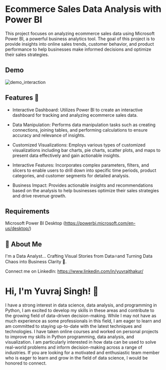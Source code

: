 
# Ecommerce Sales Data Analysis with Power BI

This project focuses on analyzing ecommerce sales data using Microsoft Power BI, a powerful business analytics tool. The goal of this project is to provide insights into online sales trends, customer behavior, and product performance to help businesses make informed decisions and optimize their sales strategies.


## Demo

![demo_interaction](https://github.com/yuvrajthakurrrr/madhav-ecommerce-powerbi-report/assets/39805648/900fc668-c688-46ce-9f1f-649a252431b2)

## Features 🚀

- Interactive Dashboard: Utilizes Power BI to create an interactive dashboard for tracking and analyzing ecommerce sales data.

- Data Manipulation: Performs data manipulation tasks such as creating connections, joining tables, and performing calculations to ensure accuracy and relevance of insights.

- Customized Visualizations: Employs various types of customized visualizations including bar charts, pie charts, scatter plots, and maps to present data effectively and gain actionable insights.

- Interactive Features: Incorporates complex parameters, filters, and slicers to enable users to drill down into specific time periods, product categories, and customer segments for detailed analysis.

- Business Impact: Provides actionable insights and recommendations based on the analysis to help businesses optimize their sales strategies and drive revenue growth.



## Requirements
Microsoft Power BI Desktop (https://powerbi.microsoft.com/en-us/desktop/)
## 🚀 About Me
I'm a Data Analyst... Crafting Visual Stories from Data🔥and Turning Data Chaos into Business Clarity 🧠.

Connect me on LinkedIn: https://www.linkedin.com/in/yuvrajthakur/


# Hi, I'm Yuvraj Singh! 👋

I have a strong interest in data science, data analysis, and programming in Python, I am excited to develop my skills in these areas and contribute to the growing field of data-driven decision-making. While I may not have as much experience as some professionals in this field, I am eager to learn and am committed to staying up-to-date with the latest techniques and technologies. I have taken online courses and worked on personal projects to improve my skills in Python programming, data analysis, and visualization. I am particularly interested in how data can be used to solve real-world problems and inform decision-making across a range of industries. If you are looking for a motivated and enthusiastic team member who is eager to learn and grow in the field of data science, I would be honored to connect.
